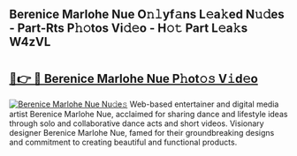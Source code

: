 ## Berenice Marlohe Nue O𝚗𝚕yf𝚊ns L𝚎a𝚔ed N𝚞𝚍es - Part-Rts P𝚑𝚘tos Vi𝚍𝚎o - H𝚘𝚝 Part L𝚎a𝚔s W4zVL

# <h2><a href="http://kf5y8w.oniu.top/?m=Berenice+Marlohe+Nue">🔗👉 🔴 Berenice Marlohe Nue P𝚑ot𝚘𝚜 V𝚒d𝚎o</a></h2>

[![Berenice Marlohe Nue Nu𝚍e𝚜](https://i.imgur.com/0qMVB7G.gif)](http://kf5y8w.oniu.top/?m=Berenice+Marlohe+Nue)
Web-based entertainer and digital media artist Berenice Marlohe Nue, acclaimed for sharing dance and lifestyle ideas through solo and collaborative dance acts and short videos. Visionary designer Berenice Marlohe Nue, famed for their groundbreaking designs and commitment to creating beautiful and functional products.  
